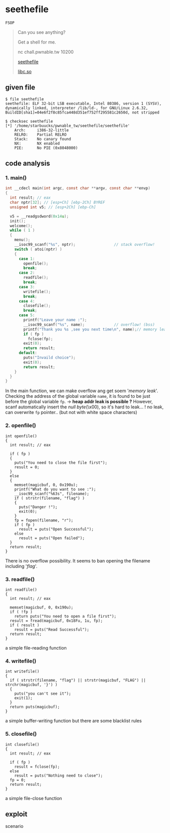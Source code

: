 # seethefile

`FSOP`

>Can you see anything?
>
>Get a shell for me.
>
>nc chall.pwnable.tw 10200
>
>[seethefile](https://pwnable.tw/static/chall/seethefile)
>
>[libc.so](https://pwnable.tw/static/libc/libc_32.so.6)

## given file
```shell
$ file seethefile 
seethefile: ELF 32-bit LSB executable, Intel 80386, version 1 (SYSV), dynamically linked, interpreter /lib/ld-, for GNU/Linux 2.6.32, BuildID[sha1]=04e6f2f8c85fca448d351ef752ff295581c2650d, not stripped

$ checksec seethefile
[*] '/home/starbuucks/pwnable_tw/seethefile/seethefile'
    Arch:     i386-32-little
    RELRO:    Partial RELRO
    Stack:    No canary found
    NX:       NX enabled
    PIE:      No PIE (0x8048000)

```

## code analysis

### 1. main()

```c
int __cdecl main(int argc, const char **argv, const char **envp)
{
  int result; // eax
  char nptr[32]; // [esp+Ch] [ebp-2Ch] BYREF
  unsigned int v5; // [esp+2Ch] [ebp-Ch]

  v5 = __readgsdword(0x14u);
  init();
  welcome();
  while ( 1 )
  {
    menu();
    __isoc99_scanf("%s", nptr);                 // stack overflow!
    switch ( atoi(nptr) )
    {
      case 1:
        openfile();
        break;
      case 2:
        readfile();
        break;
      case 3:
        writefile();
        break;
      case 4:
        closefile();
        break;
      case 5:
        printf("Leave your name :");
        __isoc99_scanf("%s", name);             // overflow! (bss)
        printf("Thank you %s ,see you next time\n", name);// memory leak!
        if ( fp )
          fclose(fp);
        exit(0);
        return result;
      default:
        puts("Invaild choice");
        exit(0);
        return result;
    }
  }
}
```

In the main function, we can make overflow ang get soem '_memory leak_'.
Checking the address of the global variable `name`, it is found to be just before the global variable `fp`. -> **heap addr leak is possible ?**
However, scanf automatically insert the _null byte_(\x00), so it's hard to leak...
! no leak, can overwrite `fp` pointer.. (but not with white space characters)

### 2. openfile()

```
int openfile()
{
  int result; // eax

  if ( fp )
  {
    puts("You need to close the file first");
    result = 0;
  }
  else
  {
    memset(magicbuf, 0, 0x190u);
    printf("What do you want to see :");
    __isoc99_scanf("%63s", filename);
    if ( strstr(filename, "flag") )
    {
      puts("Danger !");
      exit(0);
    }
    fp = fopen(filename, "r");
    if ( fp )
      result = puts("Open Successful");
    else
      result = puts("Open failed");
  }
  return result;
}
```

There is no overflow possibility.
It seems to ban opening the filename including '_flag_'.

### 3. readfile()

```
int readfile()
{
  int result; // eax

  memset(magicbuf, 0, 0x190u);
  if ( !fp )
    return puts("You need to open a file first");
  result = fread(magicbuf, 0x18Fu, 1u, fp);
  if ( result )
    result = puts("Read Successful");
  return result;
}
```

a simple file-reading function

### 4. writefile()

```
int writefile()
{
  if ( strstr(filename, "flag") || strstr(magicbuf, "FLAG") || strchr(magicbuf, '}') )
  {
    puts("you can't see it");
    exit(1);
  }
  return puts(magicbuf);
}
```

a simple buffer-writing function
but there are some blacklist rules

### 5. closefile()

```
int closefile()
{
  int result; // eax

  if ( fp )
    result = fclose(fp);
  else
    result = puts("Nothing need to close");
  fp = 0;
  return result;
}
```

a simple file-close function

## exploit

scenario

>